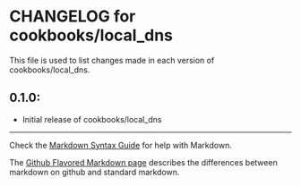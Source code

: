 # CHANGELOG for cookbooks/local_dns

This file is used to list changes made in each version of cookbooks/local_dns.

## 0.1.0:

* Initial release of cookbooks/local_dns

- - -
Check the [Markdown Syntax Guide](http://daringfireball.net/projects/markdown/syntax) for help with Markdown.

The [Github Flavored Markdown page](http://github.github.com/github-flavored-markdown/) describes the differences between markdown on github and standard markdown.
